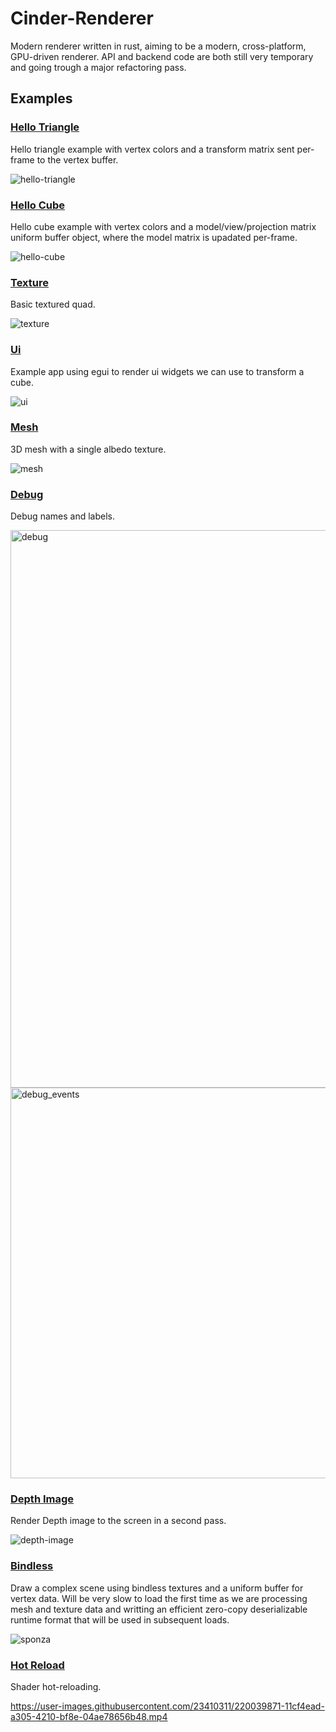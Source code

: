 # Cinder-Renderer
Modern renderer written in rust, aiming to be a modern, cross-platform, GPU-driven renderer.
API and backend code are both still very temporary and going trough a major refactoring pass.

## Examples
### [Hello Triangle](./crates/bin/hello-triangle/src/main.rs)<br/>
Hello triangle example with vertex colors and a transform matrix sent per-frame to the vertex buffer.

![hello-triangle](https://user-images.githubusercontent.com/23410311/211144602-96c42b6b-355e-4d5c-a2f3-8897c80d7029.gif)

### [Hello Cube](./crates/bin/hello-cube/src/main.rs)<br/>
Hello cube example with vertex colors and a model/view/projection matrix uniform buffer object, where the model matrix is upadated per-frame.

![hello-cube](https://user-images.githubusercontent.com/23410311/211144696-135565dd-0b67-4e00-97c5-1a8b1d7562f0.gif)

### [Texture](./crates/bin/texture/src/main.rs)<br/>
Basic textured quad.

![texture](https://user-images.githubusercontent.com/23410311/211232839-00e248d9-9c73-4b71-9e00-06d532930cde.gif)

### [Ui](./crates/bin/ui/src/main.rs)<br/>
Example app using egui to render ui widgets we can use to transform a cube.

![ui](https://user-images.githubusercontent.com/23410311/211710290-65f36d24-180f-4af4-b55c-9dc2920d0306.gif)

### [Mesh](./crates/bin/mesh/src/main.rs)<br/>
3D mesh with a single albedo texture.

![mesh](https://user-images.githubusercontent.com/23410311/212804707-f4f97fb4-d63d-4449-9b20-31a01a228904.gif)

### [Debug](./crates/bin/debug/src/main.rs)<br/>
Debug names and labels.

<img width="892" alt="debug" src="https://user-images.githubusercontent.com/23410311/214242577-cbc09ca9-aedb-4465-8bc0-94162b31807b.png">
<img width="625" alt="debug_events" src="https://user-images.githubusercontent.com/23410311/214773768-d88bfb9e-a679-4dec-87d7-c2331dae89f5.png">

### [Depth Image](./crates/bin/depth-image/src/main.rs)<br/>
Render Depth image to the screen in a second pass.

![depth-image](https://user-images.githubusercontent.com/23410311/216224384-9ff90165-07e7-4b62-84c4-da844bd1e86c.gif)

### [Bindless](./crates/bin/bindless/src/main.rs)<br/>
Draw a complex scene using bindless textures and a uniform buffer for vertex data.
Will be very slow to load the first time as we are processing mesh and texture data and writting an efficient zero-copy deserializable runtime format that will be used in subsequent loads.


![sponza](https://user-images.githubusercontent.com/23410311/218249268-324efc6f-941c-4787-babb-00d82991ae1d.png)

### [Hot Reload](./crates/bin/shader-hot-reload/src/main.rs)<br/>
Shader hot-reloading.



https://user-images.githubusercontent.com/23410311/220039871-11cf4ead-a305-4210-bf8e-04ae78656b48.mp4


